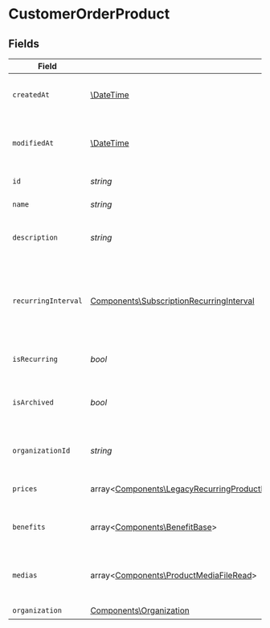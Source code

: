 # CustomerOrderProduct


## Fields

| Field                                                                                                                                                                                                                                                                                                                         | Type                                                                                                                                                                                                                                                                                                                          | Required                                                                                                                                                                                                                                                                                                                      | Description                                                                                                                                                                                                                                                                                                                   |
| ----------------------------------------------------------------------------------------------------------------------------------------------------------------------------------------------------------------------------------------------------------------------------------------------------------------------------- | ----------------------------------------------------------------------------------------------------------------------------------------------------------------------------------------------------------------------------------------------------------------------------------------------------------------------------- | ----------------------------------------------------------------------------------------------------------------------------------------------------------------------------------------------------------------------------------------------------------------------------------------------------------------------------- | ----------------------------------------------------------------------------------------------------------------------------------------------------------------------------------------------------------------------------------------------------------------------------------------------------------------------------- |
| `createdAt`                                                                                                                                                                                                                                                                                                                   | [\DateTime](https://www.php.net/manual/en/class.datetime.php)                                                                                                                                                                                                                                                                 | :heavy_check_mark:                                                                                                                                                                                                                                                                                                            | Creation timestamp of the object.                                                                                                                                                                                                                                                                                             |
| `modifiedAt`                                                                                                                                                                                                                                                                                                                  | [\DateTime](https://www.php.net/manual/en/class.datetime.php)                                                                                                                                                                                                                                                                 | :heavy_check_mark:                                                                                                                                                                                                                                                                                                            | Last modification timestamp of the object.                                                                                                                                                                                                                                                                                    |
| `id`                                                                                                                                                                                                                                                                                                                          | *string*                                                                                                                                                                                                                                                                                                                      | :heavy_check_mark:                                                                                                                                                                                                                                                                                                            | The ID of the product.                                                                                                                                                                                                                                                                                                        |
| `name`                                                                                                                                                                                                                                                                                                                        | *string*                                                                                                                                                                                                                                                                                                                      | :heavy_check_mark:                                                                                                                                                                                                                                                                                                            | The name of the product.                                                                                                                                                                                                                                                                                                      |
| `description`                                                                                                                                                                                                                                                                                                                 | *string*                                                                                                                                                                                                                                                                                                                      | :heavy_check_mark:                                                                                                                                                                                                                                                                                                            | The description of the product.                                                                                                                                                                                                                                                                                               |
| `recurringInterval`                                                                                                                                                                                                                                                                                                           | [Components\SubscriptionRecurringInterval](../../Models/Components/SubscriptionRecurringInterval.md)                                                                                                                                                                                                                          | :heavy_check_mark:                                                                                                                                                                                                                                                                                                            | The recurring interval of the product. If `None`, the product is a one-time purchase.                                                                                                                                                                                                                                         |
| `isRecurring`                                                                                                                                                                                                                                                                                                                 | *bool*                                                                                                                                                                                                                                                                                                                        | :heavy_check_mark:                                                                                                                                                                                                                                                                                                            | Whether the product is a subscription.                                                                                                                                                                                                                                                                                        |
| `isArchived`                                                                                                                                                                                                                                                                                                                  | *bool*                                                                                                                                                                                                                                                                                                                        | :heavy_check_mark:                                                                                                                                                                                                                                                                                                            | Whether the product is archived and no longer available.                                                                                                                                                                                                                                                                      |
| `organizationId`                                                                                                                                                                                                                                                                                                              | *string*                                                                                                                                                                                                                                                                                                                      | :heavy_check_mark:                                                                                                                                                                                                                                                                                                            | The ID of the organization owning the product.                                                                                                                                                                                                                                                                                |
| `prices`                                                                                                                                                                                                                                                                                                                      | array<[Components\LegacyRecurringProductPriceFixed\|Components\LegacyRecurringProductPriceCustom\|Components\LegacyRecurringProductPriceFree\|Components\ProductPriceFixed\|Components\ProductPriceCustom\|Components\ProductPriceFree\|Components\ProductPriceMeteredUnit](../../Models/Components/CustomerOrderProductPrices.md)> | :heavy_check_mark:                                                                                                                                                                                                                                                                                                            | List of prices for this product.                                                                                                                                                                                                                                                                                              |
| `benefits`                                                                                                                                                                                                                                                                                                                    | array<[Components\BenefitBase](../../Models/Components/BenefitBase.md)>                                                                                                                                                                                                                                                       | :heavy_check_mark:                                                                                                                                                                                                                                                                                                            | List of benefits granted by the product.                                                                                                                                                                                                                                                                                      |
| `medias`                                                                                                                                                                                                                                                                                                                      | array<[Components\ProductMediaFileRead](../../Models/Components/ProductMediaFileRead.md)>                                                                                                                                                                                                                                     | :heavy_check_mark:                                                                                                                                                                                                                                                                                                            | List of medias associated to the product.                                                                                                                                                                                                                                                                                     |
| `organization`                                                                                                                                                                                                                                                                                                                | [Components\Organization](../../Models/Components/Organization.md)                                                                                                                                                                                                                                                            | :heavy_check_mark:                                                                                                                                                                                                                                                                                                            | N/A                                                                                                                                                                                                                                                                                                                           |